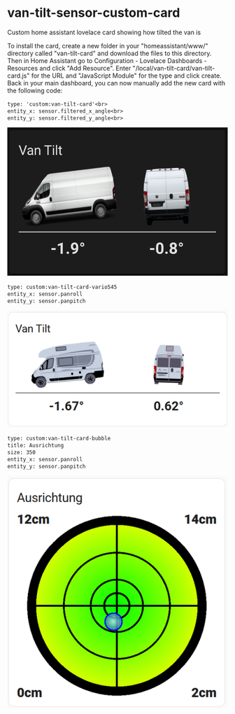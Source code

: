 # van-tilt-sensor-custom-card
Custom home assistant lovelace card showing how tilted the van is

To install the card, create a new folder in your "homeassistant/www/" directory called "van-tilt-card" and download the files to this directory. Then in Home Assistant go to Configuration - Lovelace Dashboards - Resources and click "Add Resource". Enter "/local/van-tilt-card/van-tilt-card.js" for the URL and "JavaScript Module" for the type and click create. Back in your main dashboard, you can now manually add the new card with the following code:

    type: 'custom:van-tilt-card'<br>
    entity_x: sensor.filtered_x_angle<br>
    entity_y: sensor.filtered_y_angle<br>

![alt text](https://github.com/CF209/vanomation_website/blob/main/assets/img/tilt/tilt5.png)

    type: custom:van-tilt-card-vario545
    entity_x: sensor.panroll
    entity_y: sensor.panpitch
  
![Vario545](doc/vario545_screen.png)

    type: custom:van-tilt-card-bubble
    title: Ausrichtung
    size: 350
    entity_x: sensor.panroll
    entity_y: sensor.panpitch

![Bubble](doc/bubble_screen.png)
